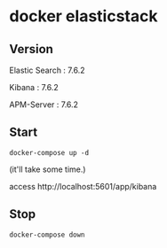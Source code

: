 # docker elasticstack

## Version 

Elastic Search : 7.6.2

Kibana : 7.6.2

APM-Server : 7.6.2


## Start

~~~
docker-compose up -d
~~~

(it'll take some time.)

access http://localhost:5601/app/kibana


## Stop

~~~
docker-compose down
~~~

